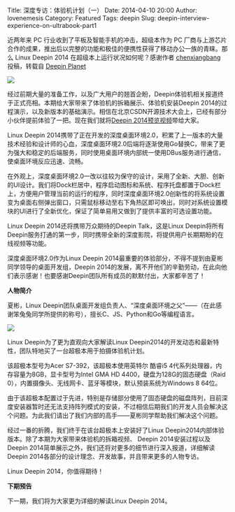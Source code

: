 Title: 深度专访：体验机计划（一）
Date: 2014-04-10 20:00
Author: lovenemesis
Category: Featured
Tags: deepin
Slug: deepin-interview-experience-on-ultrabook-part1

近两年来 PC 行业收到了平板及智能手机的冲击，超级本作为 PC
厂商与上游芯片合作的成果，推出后以完整的功能和极佳的便携性获得了移动办公一族的青睐。那么
Linux Deepin 2014 在超级本上运行状况如何呢？感谢作者
[chenxiangbang](http://planet.linuxdeepin.com/author/chenxiangbang/)
投稿，转载自 [Deepin
Planet](http://planet.linuxdeepin.com/2014/04/03/experience-machine-plan-one-zh/)

![](http://planet.linuxdeepin.com/wp-content/uploads/2014/04/%E4%BD%93%E9%AA%8C%E6%9C%BA%E8%AE%A1%E5%88%92banner1.jpg)

经过前期大量的准备工作，以及广大用户的翘首企盼，Deepin体验机相关报道终于正式亮相。本期给大家带来了体验机的拆箱展示、体验机安装Deepin
2014的过程演示，以及新版本的基础演示。相信在北京CSDN开源技术大会上，已经有部分小伙伴提前体验了一把。现在我们就将[Deepin
2014预览视频](http://v.youku.com/v_show/id_XNjkzNzM1MjEy.html)带给大家。

Linux Deepin
2014携带了正在开发的深度桌面环境2.0，积累了上一版本的大量技术经验和设计师的心血，深度桌面环境2.0后端将逐渐使用Go替换C，带来了更为强大和稳定的后端服务，同时使用桌面环境内部统一使用DBus服务进行通信，使桌面环境反应迅速、流畅。

在外观上，深度桌面环境2.0一改以往较为保守的设计，采用了全新、大胆、创新的UI设计。我们将Dock栏居中，程序启动图标和系统、程序托盘都置于Dock栏上，方便用户管理当前的运行的程序，同时深度桌面环境2.0创新性的将系统设置变为桌面右侧弹出窗口，只需鼠标移动至右下角热区即可唤出，同时对系统设置模块的UI进行了全新优化，保证了简单易用又做到了提供丰富的可选设置功能。

Linux Deepin 2014还将携带万众期待的Deepin Talk，这是Linux
Deepin将所有Deepin服务打通的第一步，同时携带全新的深度影院，将提供用户长期期盼的在线视频等功能。

深度桌面环境2.0作为Linux Deepin
2014最重要的体验部分，不得不提到由夏彬同学领导的桌面开发组，Deepin
2014的发展，离不开他们的辛勤劳动，在此向他们表示感谢！也要感谢Deepin团队所有成员的默默付出，大家都辛苦了！

**人物简介**

夏彬，Linux
Deepin团队桌面开发组负责人、“深度桌面环境之父”——（在此感谢笨兔兔同学所提供的称号），擅长C、JS、Python和Go等编程语言。

![](http://planet.linuxdeepin.com/wp-content/uploads/2014/04/2222222222.jpg)

Linux Deepin为了更为直观向大家解读Linux
Deepin2014的开发动态和最新特性，团队特地买了一台超极本用于拍摄体验机计划。

该超极本型号为Acer S7-392，该超极本使用英特尔 酷睿i5
4代系列处理器，内存容量为8GB，显卡型号为Intel GMA HD
4400，硬盘为128G的固态硬盘（Raid
0），内置摄像头、无线网卡、蓝牙等模块，默认预装系统为Windows 8 64位。

由于该超极本配置过于先进，特别是存储部分使用了固态硬盘的磁盘阵列，目前深度安装器暂时还无法支持阵列模式的安装，不过相信后期我们的开发人员会解决这个问题。为此我们请出了我们内部的高手——夏彬同学帮助我们解决这个问题。

经过一番的折腾，我们终于在该台超极本上安装好了Linux
Deepin2014内部体验版本。除了本期为大家带来体验机的拆箱视频、 Deepin
2014安装过程以及 Deepin
2014简单展示之外，我们还将对更多的细节进行深入报道，详细解读Deepin
2014各部分的设计理念、开发故事，并且带来更多的人物专访。

Linux Deepin 2014，你值得期待！

**下期预告**

下一期，我们将为大家更为详细的解读Linux Deepin 2014。
